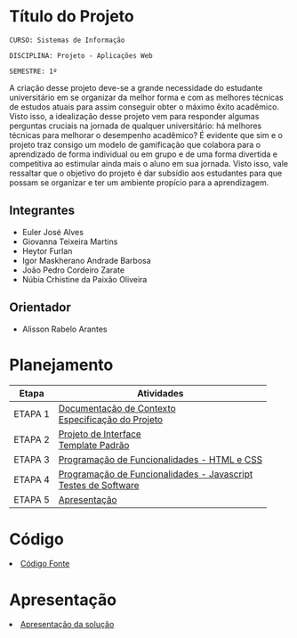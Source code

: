 # Título do Projeto

`CURSO: Sistemas de Informação`

`DISCIPLINA: Projeto - Aplicações Web`

`SEMESTRE: 1º`

A criação desse projeto deve-se a grande necessidade do estudante universitário em se organizar da melhor forma e com as melhores técnicas de estudos atuais para assim conseguir obter o máximo êxito acadêmico. 
Visto isso, a idealização desse projeto vem para responder algumas perguntas cruciais na jornada de qualquer universitário: há melhores técnicas para melhorar o desempenho acadêmico? É evidente que sim e o projeto traz consigo um modelo de gamificação que colabora para o aprendizado de forma individual ou em grupo e de uma forma divertida e competitiva ao estimular ainda mais o aluno em sua jornada. Visto isso, vale ressaltar que o objetivo do projeto é dar subsídio aos estudantes para que possam se organizar e ter um ambiente propício para a aprendizagem.

## Integrantes

* Euler José Alves
* Giovanna Teixeira Martins
* Heytor Furlan
* Igor Maskherano Andrade Barbosa
* João Pedro Cordeiro Zarate
* Núbia Crhistine da Paixão Oliveira


## Orientador

* Alisson Rabelo Arantes

# Planejamento

| Etapa         | Atividades |
|  :----:   | ----------- |
| ETAPA 1         |[Documentação de Contexto](docs/context.md) <br> [Especificação do Projeto](docs/especification.md) |
| ETAPA 2         |[Projeto de Interface](docs/interface.md) <br> [Template Padrão](docs/template.md) |
| ETAPA 3         |[Programação de Funcionalidades - HTML e CSS](docs/development.md) |
| ETAPA 4        |[Programação de Funcionalidades - Javascript](docs/development.md) <br> [Testes de Software ](docs/tests.md) |
| ETAPA 5         | [Apresentação](presentation/README.md) |

# Código

<li><a href="src/README.md"> Código Fonte</a></li>

# Apresentação

<li><a href="presentation/README.md"> Apresentação da solução</a></li>
